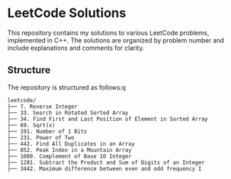# LeetCode Solutions

This repository contains my solutions to various LeetCode problems, implemented in C++. The solutions are organized by problem number and include explanations and comments for clarity.

## Structure

The repository is structured as follows:q

```plaintext
leetcode/
├── 7. Reverse Integer
├── 33. Search in Rotated Sorted Array
├── 34. Find First and Last Position of Element in Sorted Array
├── 69. Sqrt(x)
├── 191. Number of 1 Bits
├── 231. Power of Two
├── 442. Find All Duplicates in an Array
├── 852. Peak Index in a Mountain Array
├── 1009. Complement of Base 10 Integer
├── 1281. Subtract the Product and Sum of Digits of an Integer
├── 3442. Maximum difference between even and odd frequency I
```

